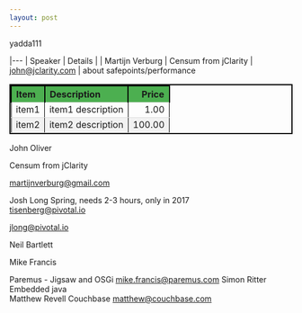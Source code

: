 ```yaml
---
layout: post
---
```

<style>
table{
    border-collapse: collapse;
    border-spacing: 0;
    border:2px solid #000000;
    width: 100%;
    
}

th{
    border:2px solid #000000;
     text-align: left;
      background-color: #4CAF50;
    
}

td{
    border:1px solid #000000;
}

th, td {
    border-bottom: 1px solid #ddd;
}

tr:nth-child(even) {background-color: #f2f2f2}

</style>
yadda111



|---
| Speaker | Details | 
| Martijn Verburg | Censum from jClarity
| john@jclarity.com | about safepoints/performance      
      
 

| Item | Description | Price |
| --- | --- | ---: |
| item1 | item1 description | 1.00 |
| item2 | item2 description | 100.00 |




		


John Oliver

Censum from jClarity



martijnverburg@gmail.com



Josh Long	Spring, needs 2-3 hours, only in 2017	
tisenberg@pivotal.io

jlong@pivotal.io

Neil Bartlett

Mike Francis

Paremus - Jigsaw and OSGi	mike.francis@paremus.com
Simon Ritter	Embedded java	
Matthew Revell	Couchbase	matthew@couchbase.com





